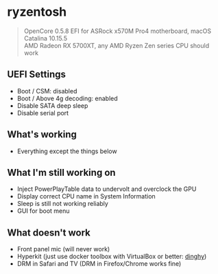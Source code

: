 # ryzentosh

> OpenCore 0.5.8 EFI for ASRock x570M Pro4 motherboard, macOS Catalina 10.15.5  
> AMD Radeon RX 5700XT, any AMD Ryzen Zen series CPU should work

## UEFI Settings

* Boot / CSM: disabled
* Boot / Above 4g decoding: enabled
* Disable SATA deep sleep
* Disable serial port

## What's working

* Everything except the things below

## What I'm still working on

* Inject PowerPlayTable data to undervolt and overclock the GPU
* Display correct CPU name in System Information
* Sleep is still not working reliably
* GUI for boot menu

## What doesn't work

* Front panel mic (will never work)
* Hyperkit (just use docker toolbox with VirtualBox or better: [dinghy](https://github.com/codekitchen/dinghy))
* DRM in Safari and TV (DRM in Firefox/Chrome works fine)
